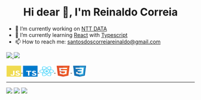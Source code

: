 <h1 align="center">Hi dear 👋, I'm Reinaldo Correia</h1>

- 🔭 I’m currently working on [NTT DATA](https://br.nttdata.com)
- 🌱 I’m currently learning [React](https://pt-br.reactjs.org) with [Typescript](https://www.typescriptlang.org)
- 📫 How to reach me: santosdoscorreiareinaldo@gmail.com

 <div>
  <a href="https://github.com/ReinaldoCS">
  <img height="160em" src="https://github-readme-stats.vercel.app/api?username=reinaldocs&show_icons=true&theme=radical&include_all_commits=true&count_private=true"/>
  <img height="160em" src="https://github-readme-stats.vercel.app/api/top-langs/?username=reinaldocs&layout=compact&langs_count=7&theme=radical"/>
</div>

<div style="display: inline_block"><br>
  <img align="center" alt="rei-Js" height="30" width="40" src="https://raw.githubusercontent.com/devicons/devicon/master/icons/javascript/javascript-plain.svg">
  <img align="center" alt="rei-Ts" height="30" width="40" src="https://raw.githubusercontent.com/devicons/devicon/master/icons/typescript/typescript-plain.svg">
  <img align="center" alt="rei-React" height="30" width="40" src="https://raw.githubusercontent.com/devicons/devicon/master/icons/react/react-original.svg">
  <img align="center" alt="rei-HTML" height="30" width="40" src="https://raw.githubusercontent.com/devicons/devicon/master/icons/html5/html5-original.svg">
  <img align="center" alt="rei-CSS" height="30" width="40" src="https://raw.githubusercontent.com/devicons/devicon/master/icons/css3/css3-original.svg">
</div>

---

<div>
  <a href = "mailto:santosdoscorreiareinaldo@gmail.com"><img src="https://img.shields.io/badge/-Gmail-%23333?style=for-the-badge&logo=gmail&logoColor=white" target="_blank"></a>
  <a href="https://www.linkedin.com/in/reinaldo-correia-ba19ab179/" target="_blank"><img src="https://img.shields.io/badge/-LinkedIn-%230077B5?style=for-the-badge&logo=linkedin&logoColor=white" target="_blank"></a>
    <a href="https://www.instagram.com/reinaldo3ds/" target="_blank"><img src="https://img.shields.io/badge/Instagram-E4405F?style=for-the-badge&logo=instagram&logoColor=white" target="_blank"></a>  
</div>
